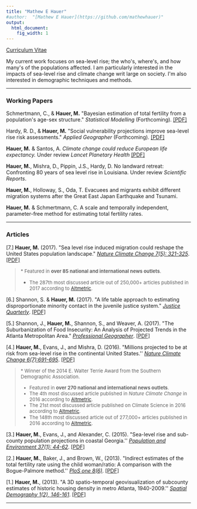 ```yaml
---
title: "Mathew E Hauer"
#author:  "[Mathew E Hauer](https://github.com/mathewhauer)"
output:
  html_document:
    fig_width: 1
---
```


[Curriculum Vitae](./papers/Hauer_CV.pdf)


My current work focuses on sea-level rise; the who's, where's, and how many's of the populations affected. I am particularly interested in the impacts of sea-level rise and climate change writ large on society. I'm also interested in demographic techniques and methods.

----
 
### Working Papers

Schmertmann, C., & **Hauer, M.** "Bayesian estimation of total fertility from a population's age-sex structure." *Statistical Modelling* (Forthcoming). [[PDF]](https://osf.io/preprints/socarxiv/je59v/)

Hardy, R. D., & **Hauer, M.**  "Social vulnerability projections improve sea-level rise risk assessments." *Applied Geographer* (Forthcoming). [[PDF]](https://osf.io/preprints/socarxiv/pkr75/) 

**Hauer, M.** & Santos, A. *Climate change could reduce European life expectancy.* Under review *Lancet Planetary Health* [[PDF]](https://osf.io/preprints/socarxiv/ngtxr)

**Hauer, M.**, Mishra, D., Pippin, J.S., Hardy, D. No landward retreat: Confronting 80 years of sea level rise in Louisiana. Under review *Scientific Reports*.
    
**Hauer, M.**, Holloway, S., Oda, T. Evacuees and migrants exhibit different migration systems after the Great East Japan Earthquake and Tsunami.
    
**Hauer, M.** & Schmertmann, C. A scale and temporally independent, parameter-free method for estimating total fertility rates.

----

### Articles

[7.] **Hauer, M.** (2017). "Sea level rise induced migration could reshape the United States population landscape." [*Nature Climate Change  7(5): 321-325*](http://dx.doi.org/10.1038/nclimate3271). [[PDF]](./papers/2017-NCLIMHauerREDUCED.pdf)

> <font size="2"> * Featured in **over 85 national and international news outlets**.<br>
>  * The 287th most discussed article out of 250,000+ articles published in 2017 according to [Altmetric](https://www.nature.com/articles/nclimate3271/metrics).</font>

[6.] Shannon, S. & **Hauer, M.** (2017). "A life table approach to estimating disproportionate minority contact in the juvenile justice system." [*Justice Quarterly*](http://www.tandfonline.com/doi/full/10.1080/07418825.2017.1315163). [[PDF]](./papers/2017-JusticeQuarterlyShannonHauer.pdf)

[5.] Shannon, J., **Hauer, M.**, Shannon, S., and Weaver, A. (2017). "The Suburbanization of Food Insecurity: An Analysis of Projected     Trends in the Atlanta Metropolitan Area." [*Professional Geographer*](http://www.tandfonline.com/doi/full/10.1080/00330124.2017.1325751). [[PDF]](./papers/2017-ProGeographerShannonHauer.pdf)

[4.] **Hauer, M.**, Evans, J., and Mishra, D. (2016). "Millions projected to be at risk from sea-level rise in the continental United States.'' [*Nature Climate Change 6(7):691-695*](http://www.nature.com/nclimate/journal/v6/n7/full/nclimate2961.html). [[PDF]](./papers/2016-NCLIMHauer.pdf)

> <font size="2">* Winner of the 2014 E. Walter Terrie Award from the Southern Demographic Association.<br>
> * Featured in **over 270 national and international news outlets**.<br>
> * The 4th most discussed article published in *Nature Climate Change* in 2016 according to [Altmetric](https://twitter.com/NatureClimate/status/814862616770342912).<br>
> * The 21st most discussed article published on Climate Science in 2016 according to [Altmetric](https://www.carbonbrief.org/analysis-climate-papers-featured-media-2016).<br>
> * The 148th most discussed article out of 277,000+  articles published in 2016 according to [Altmetric](https://www.nature.com/nclimate/journal/v6/n7/nclimate2961/metrics).</font>

[3.] **Hauer, M.**, Evans, J., and Alexander, C. (2015). "Sea-level rise and sub-county population projections in coastal Georgia.''  [*Population and Environment 37(1): 44-62*](http://link.springer.com/article/10.1007/s11111-015-0233-8). [[PDF]](./papers/2015-POENHauer.pdf)

[2.] **Hauer, M.**, Baker, J., and Brown, W., (2013). "Indirect estimates of the total fertility rate using the child                        woman/ratio: A comparison with the Bogue-Palmore method.'' [*PloS one 8(6)*](http://journals.plos.org/plosone/article?id=10.1371/journal.pone.0067226). [[PDF]](./papers/2013-PlosOneHauer.pdf)

[1.] **Hauer, M.**, (2013). "A 3D spatio-temporal geovisualization of subcounty estimates of historic housing density in metro Atlanta, 1940-2009.'' [*Spatial Demography 1(2), 146-161*](http://link.springer.com/article/10.1007/BF03354895). [[PDF]](./papers/2013-SpatDemHauer.pdf)

---

